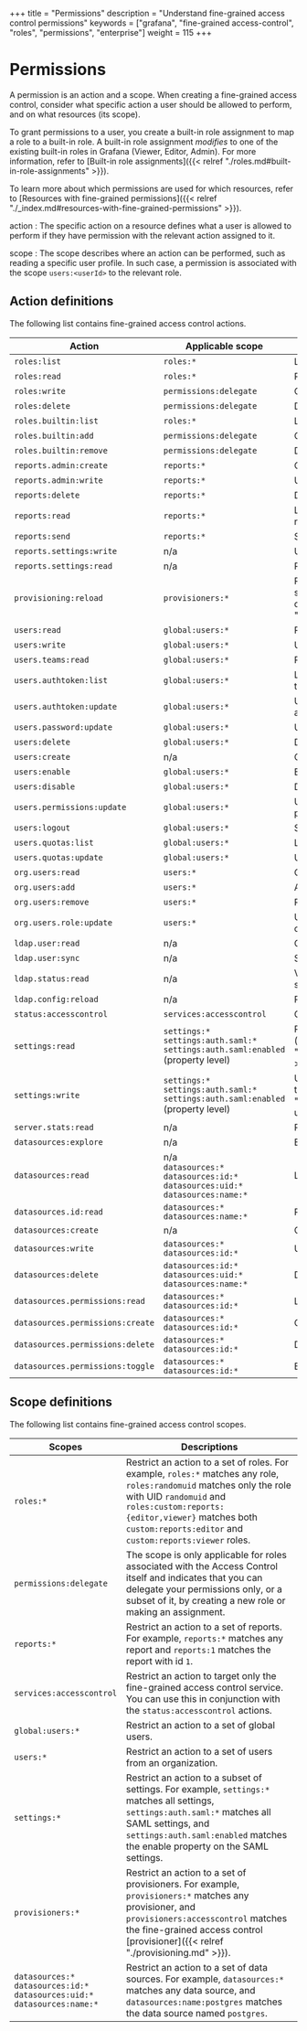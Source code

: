 +++
title = "Permissions"
description = "Understand fine-grained access control permissions"
keywords = ["grafana", "fine-grained access-control", "roles", "permissions", "enterprise"]
weight = 115
+++

# Permissions

A permission is an action and a scope. When creating a fine-grained access control, consider what specific action a user should be allowed to perform, and on what resources (its scope).

To grant permissions to a user, you create a built-in role assignment to map a role to a built-in role. A built-in role assignment _modifies_ to one of the existing built-in roles in Grafana (Viewer, Editor, Admin). For more information, refer to [Built-in role assignments]({{< relref "./roles.md#built-in-role-assignments" >}}).

To learn more about which permissions are used for which resources, refer to [Resources with fine-grained permissions]({{< relref "./_index.md#resources-with-fine-grained-permissions" >}}).

action
: The specific action on a resource defines what a user is allowed to perform if they have permission with the relevant action assigned to it.

scope
: The scope describes where an action can be performed, such as reading a specific user profile. In such case, a permission is associated with the scope `users:<userId>` to the relevant role.

## Action definitions

The following list contains fine-grained access control actions.

| Action                           | Applicable scope                                                                            | Description                                                                                                                                                |
| -------------------------------- | ------------------------------------------------------------------------------------------- | ---------------------------------------------------------------------------------------------------------------------------------------------------------- |
| `roles:list`                     | `roles:*`                                                                                   | List available roles without permissions.                                                                                                                  |
| `roles:read`                     | `roles:*`                                                                                   | Read a specific role with its permissions.                                                                                                                 |
| `roles:write`                    | `permissions:delegate`                                                                      | Create or update a custom role.                                                                                                                            |
| `roles:delete`                   | `permissions:delegate`                                                                      | Delete a custom role.                                                                                                                                      |
| `roles.builtin:list`             | `roles:*`                                                                                   | List built-in role assignments.                                                                                                                            |
| `roles.builtin:add`              | `permissions:delegate`                                                                      | Create a built-in role assignment.                                                                                                                         |
| `roles.builtin:remove`           | `permissions:delegate`                                                                      | Delete a built-in role assignment.                                                                                                                         |
| `reports.admin:create`           | `reports:*`                                                                                 | Create reports.                                                                                                                                            |
| `reports.admin:write`            | `reports:*`                                                                                 | Update reports.                                                                                                                                            |
| `reports:delete`                 | `reports:*`                                                                                 | Delete reports.                                                                                                                                            |
| `reports:read`                   | `reports:*`                                                                                 | List all available reports or get a specific report.                                                                                                       |
| `reports:send`                   | `reports:*`                                                                                 | Send a report email.                                                                                                                                       |
| `reports.settings:write`         | n/a                                                                                         | Update report settings.                                                                                                                                    |
| `reports.settings:read`          | n/a                                                                                         | Read report settings.                                                                                                                                      |
| `provisioning:reload`            | `provisioners:*`                                                                            | Reload provisioning files. To find the exact scope for specific provisioner, see [Scope definitions]({{< relref "./permissions.md#scope-definitions" >}}). |
| `users:read`                     | `global:users:*`                                                                            | Read or search user profiles.                                                                                                                              |
| `users:write`                    | `global:users:*`                                                                            | Update a user’s profile.                                                                                                                                   |
| `users.teams:read`               | `global:users:*`                                                                            | Read a user’s teams.                                                                                                                                       |
| `users.authtoken:list`           | `global:users:*`                                                                            | List authentication tokens that are assigned to a user.                                                                                                    |
| `users.authtoken:update`         | `global:users:*`                                                                            | Update authentication tokens that are assigned to a user.                                                                                                  |
| `users.password:update`          | `global:users:*`                                                                            | Update a user’s password.                                                                                                                                  |
| `users:delete`                   | `global:users:*`                                                                            | Delete a user.                                                                                                                                             |
| `users:create`                   | n/a                                                                                         | Create a user.                                                                                                                                             |
| `users:enable`                   | `global:users:*`                                                                            | Enable a user.                                                                                                                                             |
| `users:disable`                  | `global:users:*`                                                                            | Disable a user.                                                                                                                                            |
| `users.permissions:update`       | `global:users:*`                                                                            | Update a user’s organization-level permissions.                                                                                                            |
| `users:logout`                   | `global:users:*`                                                                            | Sign out a user.                                                                                                                                           |
| `users.quotas:list`              | `global:users:*`                                                                            | List a user’s quotas.                                                                                                                                      |
| `users.quotas:update`            | `global:users:*`                                                                            | Update a user’s quotas.                                                                                                                                    |
| `org.users:read`                 | `users:*`                                                                                   | Get user profiles within an organization.                                                                                                                  |
| `org.users:add`                  | `users:*`                                                                                   | Add a user to an organization.                                                                                                                             |
| `org.users:remove`               | `users:*`                                                                                   | Remove a user from an organization.                                                                                                                        |
| `org.users.role:update`          | `users:*`                                                                                   | Update the organization role (`Viewer`, `Editor`, or `Admin`) of an organization.                                                                          |
| `ldap.user:read`                 | n/a                                                                                         | Get a user via LDAP.                                                                                                                                       |
| `ldap.user:sync`                 | n/a                                                                                         | Sync a user via LDAP.                                                                                                                                      |
| `ldap.status:read`               | n/a                                                                                         | Verify the availability of the LDAP server or servers.                                                                                                     |
| `ldap.config:reload`             | n/a                                                                                         | Reload the LDAP configuration.                                                                                                                             |
| `status:accesscontrol`           | `services:accesscontrol`                                                                    | Get access-control enabled status.                                                                                                                         |
| `settings:read`                  | `settings:*`<br>`settings:auth.saml:*`<br>`settings:auth.saml:enabled` (property level)     | Read the [Grafana configuration settings]({{< relref "../../administration/configuration/_index.md" >}})                                                   |
| `settings:write`                 | `settings:*`<br>`settings:auth.saml:*`<br>`settings:auth.saml:enabled` (property level)     | Update any Grafana configuration settings that can be [updated at runtime]({{< relref "../../enterprise/settings-updates/_index.md" >}}).                  |
| `server.stats:read`              | n/a                                                                                         | Read server stats                                                                                                                                          |
| `datasources:explore`            | n/a                                                                                         | Enable access to the **Explore** tab.                                                                                                                      |
| `datasources:read`               | n/a<br>`datasources:*`<br>`datasources:id:*`<br>`datasources:uid:*`<br>`datasources:name:*` | List data sources.                                                                                                                                         |
| `datasources.id:read`            | `datasources:*`<br>`datasources:name:*`                                                     | Read data source IDs.                                                                                                                                      |
| `datasources:create`             | n/a                                                                                         | Create data sources.                                                                                                                                       |
| `datasources:write`              | `datasources:*`<br>`datasources:id:*`                                                       | Update data sources.                                                                                                                                       |
| `datasources:delete`             | `datasources:id:*`<br>`datasources:uid:*`<br>`datasources:name:*`                           | Delete data sources.                                                                                                                                       |
| `datasources.permissions:read`   | `datasources:*`<br>`datasources:id:*`                                                       | List data source permissions.                                                                                                                              |
| `datasources.permissions:create` | `datasources:*`<br>`datasources:id:*`                                                       | Create data source permissions.                                                                                                                            |
| `datasources.permissions:delete` | `datasources:*`<br>`datasources:id:*`                                                       | Delete data source permissions.                                                                                                                            |
| `datasources.permissions:toggle` | `datasources:*`<br>`datasources:id:*`                                                       | Enable or disable data source permissions.                                                                                                                 |

## Scope definitions

The following list contains fine-grained access control scopes.

| Scopes                                                                               | Descriptions                                                                                                                                                                                                                                                   |
| ------------------------------------------------------------------------------------ | -------------------------------------------------------------------------------------------------------------------------------------------------------------------------------------------------------------------------------------------------------------- |
| `roles:*`                                                                            | Restrict an action to a set of roles. For example, `roles:*` matches any role, `roles:randomuid` matches only the role with UID `randomuid` and `roles:custom:reports:{editor,viewer}` matches both `custom:reports:editor` and `custom:reports:viewer` roles. |
| `permissions:delegate`                                                               | The scope is only applicable for roles associated with the Access Control itself and indicates that you can delegate your permissions only, or a subset of it, by creating a new role or making an assignment.                                                 |
| `reports:*`                                                                          | Restrict an action to a set of reports. For example, `reports:*` matches any report and `reports:1` matches the report with id `1`.                                                                                                                            |
| `services:accesscontrol`                                                             | Restrict an action to target only the fine-grained access control service. You can use this in conjunction with the `status:accesscontrol` actions.                                                                                                            |
| `global:users:*`                                                                     | Restrict an action to a set of global users.                                                                                                                                                                                                                   |
| `users:*`                                                                            | Restrict an action to a set of users from an organization.                                                                                                                                                                                                     |
| `settings:*`                                                                         | Restrict an action to a subset of settings. For example, `settings:*` matches all settings, `settings:auth.saml:*` matches all SAML settings, and `settings:auth.saml:enabled` matches the enable property on the SAML settings.                               |
| `provisioners:*`                                                                     | Restrict an action to a set of provisioners. For example, `provisioners:*` matches any provisioner, and `provisioners:accesscontrol` matches the fine-grained access control [provisioner]({{< relref "./provisioning.md" >}}).                                |
| `datasources:*`<br>`datasources:id:*`<br>`datasources:uid:*`<br>`datasources:name:*` | Restrict an action to a set of data sources. For example, `datasources:*` matches any data source, and `datasources:name:postgres` matches the data source named `postgres`.                                                                                   |
